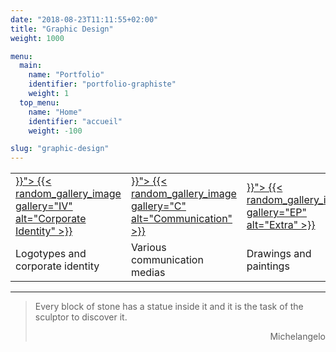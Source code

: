 ```yaml
---
date: "2018-08-23T11:11:55+02:00"
title: "Graphic Design"
weight: 1000

menu:
  main:
    name: "Portfolio"
    identifier: "portfolio-graphiste"
    weight: 1
  top_menu:
    name: "Home"
    identifier: "accueil"
    weight: -100

slug: "graphic-design"
---
```

<table class="identitevisuelle" title="graphisme">
<tr><td>
  <a href="{{< relref "identite-visuelle.en.md" >}}">
  {{< random_gallery_image gallery="IV" alt="Corporate Identity" >}}
  </a>
</td><td>
  <a href="{{< relref "typo-et-edition.en.md" >}}">
  {{< random_gallery_image gallery="C" alt="Communication" >}}
  </a>
</td><td>
  <a href="{{< relref "en-plus.en.md" >}}">
  {{< random_gallery_image gallery="EP" alt="Extra" >}}
  </a>
</td></tr>
<tr>
<td class="textaccueil">Logotypes and corporate identity</td>
<td class="textaccueil">Various communication medias</td>
<td class="textaccueil">Drawings and paintings</td>
</tr>
</table>


---

> Every block of stone has a statue inside it and it is the task of the sculptor to discover it.
> <p style="text-align: right;">Michelangelo</p>
